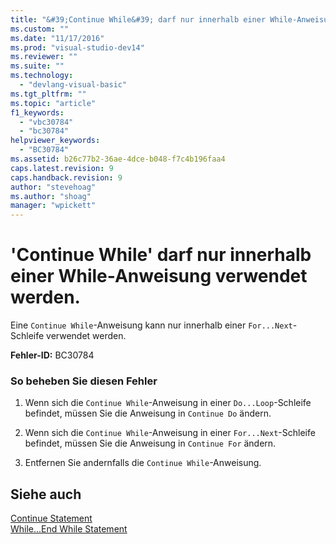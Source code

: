 ```yaml
---
title: "&#39;Continue While&#39; darf nur innerhalb einer While-Anweisung verwendet werden. | Microsoft Docs"
ms.custom: ""
ms.date: "11/17/2016"
ms.prod: "visual-studio-dev14"
ms.reviewer: ""
ms.suite: ""
ms.technology: 
  - "devlang-visual-basic"
ms.tgt_pltfrm: ""
ms.topic: "article"
f1_keywords: 
  - "vbc30784"
  - "bc30784"
helpviewer_keywords: 
  - "BC30784"
ms.assetid: b26c77b2-36ae-4dce-b048-f7c4b196faa4
caps.latest.revision: 9
caps.handback.revision: 9
author: "stevehoag"
ms.author: "shoag"
manager: "wpickett"
---
```

# &#39;Continue While&#39; darf nur innerhalb einer While-Anweisung verwendet werden.
Eine `Continue While`\-Anweisung kann nur innerhalb einer `For...Next`\-Schleife verwendet werden.  
  
 **Fehler\-ID:** BC30784  
  
### So beheben Sie diesen Fehler  
  
1.  Wenn sich die `Continue While`\-Anweisung in einer `Do...Loop`\-Schleife befindet, müssen Sie die Anweisung in `Continue Do` ändern.  
  
2.  Wenn sich die `Continue While`\-Anweisung in einer `For...Next`\-Schleife befindet, müssen Sie die Anweisung in `Continue For` ändern.  
  
3.  Entfernen Sie andernfalls die `Continue While`\-Anweisung.  
  
## Siehe auch  
 [Continue Statement](../../visual-basic/language-reference/statements/continue-statement.md)   
 [While...End While Statement](../../visual-basic/language-reference/statements/while-end-while-statement.md)